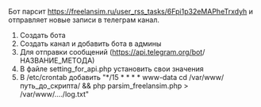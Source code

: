 Бот парсит https://freelansim.ru/user_rss_tasks/6Fpi1p32eMAPheTrxdyh и отправляет новые записи в телеграм канал.

1. Создать бота
2. Создать канал и добавить бота в админы
3. Для отправки сообщений (https://api.telegram.org/bot<token>/НАЗВАНИЕ_МЕТОДА)
4. В файле setting_for_api.php установить свои значения
5. В /etc/crontab добавить "*/15 * * * * www-data cd /var/www/путь_до_скрипта/ && php parsim_freelansim.php > /var/www/..../log.txt"
